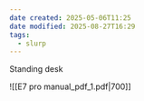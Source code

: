 ```yaml
---
date created: 2025-05-06T11:25
date modified: 2025-08-27T16:29
tags:
  - slurp
---
```


Standing desk

![[E7 pro manual_pdf_1.pdf|700]]